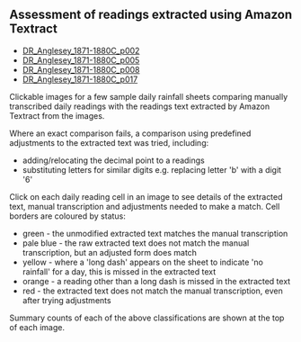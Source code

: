 ## Assessment of readings extracted using Amazon Textract 

* [DR_Anglesey_1871-1880C_p002](DR_Anglesey_1871-1880C_p002.image_map.html)
* [DR_Anglesey_1871-1880C_p005](DR_Anglesey_1871-1880C_p005.image_map.html)
* [DR_Anglesey_1871-1880C_p008](DR_Anglesey_1871-1880C_p008.image_map.html)
* [DR_Anglesey_1871-1880C_p017](DR_Anglesey_1871-1880C_p017.image_map.html)

Clickable images for a few sample daily rainfall sheets comparing manually transcribed daily readings with the readings text extracted by Amazon Textract from the images. 

Where an exact comparison fails, a comparison using predefined adjustments to the extracted text was tried, including:
* adding/relocating the decimal point to a readings
* substituting letters for similar digits e.g. replacing letter 'b' with a digit '6'

Click on each daily reading cell in an image to see details of the extracted text, manual transcription and adjustments needed to make a match. Cell borders are coloured by status:

* green - the unmodified extracted text matches the manual transcription
* pale blue - the raw extracted text does not match the manual transcription, but an adjusted form does match
* yellow - where a 'long dash' appears on the sheet to indicate 'no rainfall' for a day, this is missed in the extracted text
* orange - a reading other than a long dash is missed in the extracted text
* red - the extracted text does not match the manual transcription, even after trying adjustments

Summary counts of each of the above classifications are shown at the top of each image.
